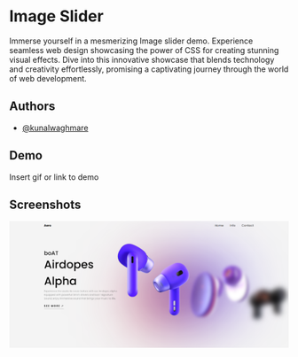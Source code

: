 
# Image Slider

Immerse yourself in a mesmerizing Image slider demo. Experience seamless web design showcasing the power of CSS for creating stunning visual effects. Dive into this innovative showcase that blends technology and creativity effortlessly, promising a captivating journey through the world of web development.

## Authors

- [@kunalwaghmare](https://www.github.com/kunal-1207)


## Demo

Insert gif or link to demo


## Screenshots

![App Screenshot](https://github.com/kunal-1207/image_slider/blob/main/demo/Screenshot%202024-06-25%20182359.png)

